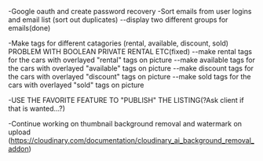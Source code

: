 
-Google oauth and create password recovery
-Sort emails from user logins and email list (sort out duplicates) 
    --display two different groups for emails(done)

-Make tags for different catagories (rental, available, discount, sold) PROBLEM WITH BOOLEAN PRIVATE RENTAL ETC(fixed)
    --make rental tags for the cars with overlayed "rental" tags on picture
    --make available tags for the cars with overlayed "available" tags on picture
    --make discount tags for the cars with overlayed "discount" tags on picture
    --make sold tags for the cars with overlayed "sold" tags on picture

-USE THE FAVORITE FEATURE TO "PUBLISH" THE LISTING(?Ask client if that is wanted...?)

-Continue working on thumbnail background removal and watermark on upload (https://cloudinary.com/documentation/cloudinary_ai_background_removal_addon)


